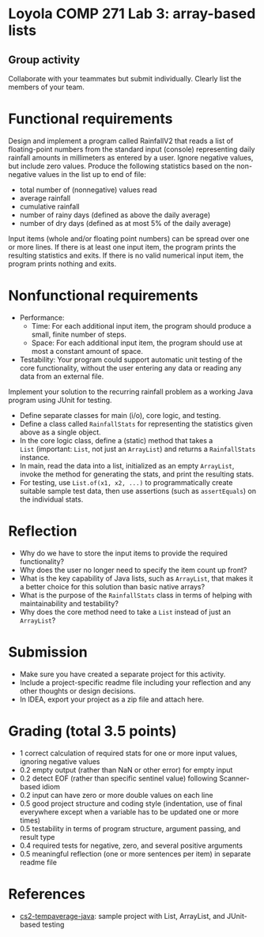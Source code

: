 # Loyola COMP 271 Lab 3: array-based lists

## Group activity

Collaborate with your teammates but submit individually. Clearly list the members of your team.

# Functional requirements

Design and implement a program called RainfallV2 that reads a list of floating-point numbers from the standard input (console) representing daily rainfall amounts in millimeters as entered by a user. Ignore negative values, but include zero values. Produce the following statistics based on the non-negative values in the list up to end of file:

- total number of (nonnegative) values read
- average rainfall
- cumulative rainfall
- number of rainy days (defined as above the daily average)
- number of dry days (defined as at most 5% of the daily average)

Input items (whole and/or floating point numbers) can be spread over one or more lines. If there is at least one input item, the program prints the resulting statistics and exits. If there is no valid numerical input item, the program prints nothing and exits.

# Nonfunctional requirements

- Performance: 
  - Time: For each additional input item, the program should produce a small, finite number of steps.
  - Space: For each additional input item, the program should use at most a constant amount of space.
- Testability: Your program could support automatic unit testing of the core functionality, without the user entering any data or reading any data from an external file.

Implement your solution to the recurring rainfall problem as a working Java program using JUnit for testing.

- Define separate classes for main (i/o), core logic, and testing.
- Define a class called `RainfallStats` for representing the statistics given above as a single object.
- In the core logic class, define a (static) method that takes a `List` (important: `List`, not just an `ArrayList`) and returns a `RainfallStats` instance.
- In main, read the data into a list, initialized as an empty `ArrayList`, invoke the method for generating the stats, and print the resulting stats.
- For testing, use `List.of(x1, x2, ...)` to programmatically create suitable sample test data, then use assertions (such as `assertEquals`) on the individual stats.

# Reflection

- Why do we have to store the input items to provide the required functionality?
- Why does the user no longer need to specify the item count up front?
- What is the key capability of Java lists, such as `ArrayList`, that makes it a better choice for this solution than basic native arrays?
- What is the purpose of the `RainfallStats` class in terms of helping with maintainability and testability?
- Why does the core method need to take a `List` instead of just an `ArrayList`?

# Submission

- Make sure you have created a separate project for this activity. 
- Include a project-specific readme file including your reflection and any other thoughts or design decisions. 
- In IDEA, export your project as a zip file and attach here. 

# Grading (total 3.5 points)

- 1 correct calculation of required stats for one or more input values, ignoring negative values
- 0.2 empty output (rather than NaN or other error) for empty input
- 0.2 detect EOF (rather than specific sentinel value) following Scanner-based idiom
- 0.2 input can have zero or more double values on each line
- 0.5 good project structure and coding style (indentation, use of final everywhere except when a variable has to be updated one or more times)
- 0.5 testability in terms of program structure, argument passing, and result type
- 0.4 required tests for negative, zero, and several positive arguments
- 0.5 meaningful reflection (one or more sentences per item) in separate readme file

# References

- [cs2-tempaverage-java](https://github.com/LoyolaChicagoCode/cs2-tempaverage-java): sample project with List, ArrayList, and JUnit-based testing